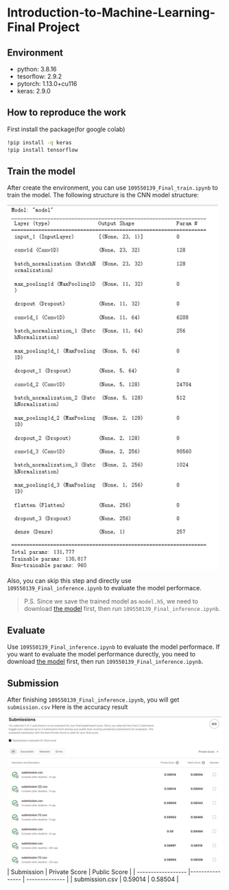 # Introduction-to-Machine-Learning-Final Project

## Environment
* python: 3.8.16
* tesorflow: 2.9.2
* pytorch: 1.13.0+cu116
* keras: 2.9.0

## How to reproduce the work
First install the package(for google colab)
```bash
!pip install -q keras
!pip install tensorflow
```

## Train the model
After create the environment, you can use `109550139_Final_train.ipynb` to train the model.
The following structure is the CNN model structure:

![image](./README_img/summary.jpg)

Also, you can skip this step and directly use `109550139_Final_inference.ipynb` to evaluate the model performace.
>P.S. Since we save the trained model as `model.h5`, we need to download [the model](https://drive.google.com/drive/folders/1bKJTxncll687Rdsdr0xXWU_3BLsR8fR0) first, then run `109550139_Final_inference.ipynb`.

## Evaluate
Use `109550139_Final_inference.ipynb` to evaluate the model performace.
If you want to evaluate the model performance durectly, you need to download [the model](https://drive.google.com/drive/folders/1bKJTxncll687Rdsdr0xXWU_3BLsR8fR0) first, then run `109550139_Final_inference.ipynb`.

## Submission
After finishing `109550139_Final_inference.ipynb`, you will get `submission.csv`
Here is the accuracy result

![image](./README_img/submit2.jpg)
| Submission         | Private Score   | Public Score   |
| ------------------ |---------------- | -------------- |
| submission.csv     |     0.59014     |      0.58504   |
